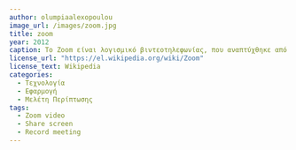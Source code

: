 ```yaml
---
author: olumpiaalexopoulou
image_url: /images/zoom.jpg
title: zoom
year: 2012
caption: Το Zoom είναι λογισμικό βιντεοτηλεφωνίας, που αναπτύχθηκε από την Zoom Video Communication. Δίνει την δυνατότητα συνομιλίας μέσω βίντεο, η οποία επιτρέπει την ταυτόχρονη συμμετοχή μέχρι 100 ατόμων, με χρονικό περιορισμό των 40 λεπτών. Ακόμη δίνει την δυνατότητα οι χρήστες να πληρώσουν συνδρομή, που επιτρέπει την ταυτόχρονη συμμετοχή μέχρι 1000 ατόμων και χρονικό περιορισμό 30 ωρών. Η πρώτη πλατφόρμα zoom κυκλοφόρησε στις 15 Σεπτεμβρίου 2012. Το Zoom είναι συμβατό με τα Windows, MacOs, iOS, Android, Chrome OS, Linux. Οι λειτουργίες του Zoom περιλαμβάνουν ατομικές συσκέψεις, ομαδικές διασκέψεις, διαμοιρασμό οθόνης, επεκτάσεις στο πρόγραμμα περιήγησης, δυνατότητα καταγραφής των συσκέψεων και αυτόματης μεταγραφής τους σε απλό βίντεο.
license_url: "https://el.wikipedia.org/wiki/Zoom"
license_text: Wikipedia
categories:
  - Τεχνολογία
  - Εφαρμογή
  - Μελέτη Περίπτωσης
tags:
  - Zoom video
  - Share screen
  - Record meeting
---
```

